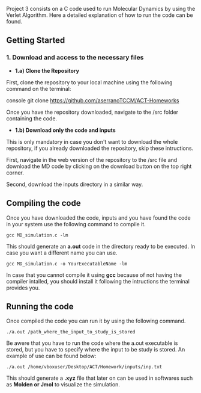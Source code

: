 Project 3 consists on a C code used to run Molecular Dynamics by using the Verlet Algorithm. Here a detailed explanation of how to run the code can be found.

## Getting Started
### 1. Download and access to the necessary files
- **1.a) Clone the Repository**

First, clone the repository to your local machine using the following command on the terminal:

console
git clone https://github.com/aserranoTCCM/ACT-Homeworks

Once you have the repository downloaded, navigate to the /src folder containing the code.

- **1.b) Download only the code and inputs**

This is only mandatory in case you don't want to download the whole repository, if you already downloaded the repository, skip these intructions.

First, navigate in the web version of the repository to the /src file and download the MD code by clicking on the download button on the top right corner.

Second, download the inputs directory in a similar way.

## Compiling the code
Once you have downloaded the code, inputs and you have found the code in your system use the following command to compile it.

```gcc MD_simulation.c -lm```

This should generate an **a.out** code in the directory ready to be executed. In case you want a different name you can use.

```gcc MD_simulation.c -o YourExecutableName -lm```

In case that you cannot compile it using **gcc** because of not having the compiler intalled, you should install it following the intructions the terminal provides you.

## Running the code
Once compiled the code you can run it by using the following command.

```./a.out /path_where_the_input_to_study_is_stored```

Be awere that you have to run the code where the a.out executable is stored, but you have to specify where the input to be study is stored. An example of use can be found below:

```./a.out /home/vboxuser/Desktop/ACT/Homework/inputs/inp.txt```

This should generate a **.xyz** file that later on can be used in softwares such as **Molden or Jmol** to visualize the simulation.





